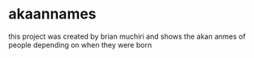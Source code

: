 # akaannames
this project was created by brian muchiri and shows the akan anmes of people depending on 
when they were born
